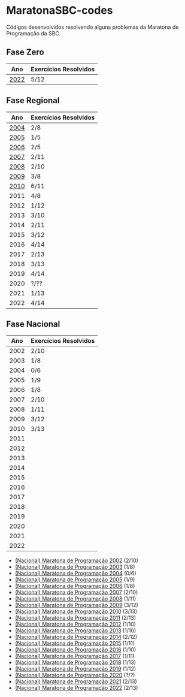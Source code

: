 # MaratonaSBC-codes

Códigos desenvolvidos resolvendo alguns problemas da Maratona de Programação da SBC.

## Fase Zero

| Ano                                          | Exercícios Resolvidos |
| -------------------------------------------- | --------------------- |
| [2022](<Zero Maratona de Programação 2022/>) | 5/12                  |

## Fase Regional

| Ano                                     | Exercícios Resolvidos |
| --------------------------------------- | --------------------- |
| [2004](<Maratona de Programação 2004/>) | 2/8                   |
| [2005](<Maratona de Programação 2005/>) | 1/5                   |
| [2006](<Maratona de Programação 2006/>) | 2/5                   |
| [2007](<Maratona de Programação 2007/>) | 2/11                  |
| [2008](<Maratona de Programação 2008/>) | 2/10                  |
| [2009](<Maratona de Programação 2009/>) | 3/8                   |
| [2010](<Maratona de Programação 2010/>) | 6/11                  |
| 2011                                    | 4/8                   |
| 2012                                    | 1/12                  |
| 2013                                    | 3/10                  |
| 2014                                    | 2/11                  |
| 2015                                    | 3/12                  |
| 2016                                    | 4/14                  |
| 2017                                    | 2/13                  |
| 2018                                    | 3/13                  |
| 2019                                    | 4/14                  |
| 2020                                    | ?/??                  |
| 2021                                    | 1/13                  |
| 2022                                    | 4/14                  |

## Fase Nacional

| Ano  | Exercícios Resolvidos |
| ---- | --------------------- |
| 2002 | 2/10                  |
| 2003 | 1/8                   |
| 2004 | 0/6                   |
| 2005 | 1/9                   |
| 2006 | 1/8                   |
| 2007 | 2/10                  |
| 2008 | 1/11                  |
| 2009 | 3/12                  |
| 2010 | 3/13                  |
| 2011 |                       |
| 2012 |                       |
| 2013 |                       |
| 2014 |                       |
| 2015 |                       |
| 2016 |                       |
| 2017 |                       |
| 2018 |                       |
| 2019 |                       |
| 2020 |                       |
| 2021 |                       |
| 2022 |                       |

* [(Nacional) Maratona de Programação 2002](https://github.com/Kenzo-Sugai/MaratonaSBC-codes/tree/main/Nacional%20Maratona%20de%20Programa%C3%A7%C3%A3o%202002) (2/10)
* [(Nacional) Maratona de Programação 2003](https://github.com/Kenzo-Sugai/MaratonaSBC-codes/tree/main/Nacional%20Maratona%20de%20Programa%C3%A7%C3%A3o%202003) (1/8)
* [(Nacional) Maratona de Programação 2004](https://github.com/Kenzo-Sugai/MaratonaSBC-codes/tree/main/Nacional%20Maratona%20de%20Programa%C3%A7%C3%A3o%202004) (0/6)
* [(Nacional) Maratona de Programação 2005](https://github.com/Kenzo-Sugai/MaratonaSBC-codes/tree/main/Nacional%20Maratona%20de%20Programa%C3%A7%C3%A3o%202005) (1/9)
* [(Nacional) Maratona de Programação 2006](https://github.com/Kenzo-Sugai/MaratonaSBC-codes/tree/main/Nacional%20Maratona%20de%20Programa%C3%A7%C3%A3o%202006) (1/8)
* [(Nacional) Maratona de Programação 2007](https://github.com/Kenzo-Sugai/MaratonaSBC-codes/tree/main/Nacional%20Maratona%20de%20Programa%C3%A7%C3%A3o%202007) (2/10)
* [(Nacional) Maratona de Programação 2008](https://github.com/Kenzo-Sugai/MaratonaSBC-codes/tree/main/Nacional%20Maratona%20de%20Programa%C3%A7%C3%A3o%202008) (1/11)
* [(Nacional) Maratona de Programação 2009](https://github.com/Kenzo-Sugai/MaratonaSBC-codes/tree/main/Nacional%20Maratona%20de%20Programa%C3%A7%C3%A3o%202009) (3/12)
* [(Nacional) Maratona de Programação 2010](https://github.com/Kenzo-Sugai/MaratonaSBC-codes/tree/main/Nacional%20Maratona%20de%20Programa%C3%A7%C3%A3o%202010) (3/13)
* [(Nacional) Maratona de Programação 2011](https://github.com/Kenzo-Sugai/MaratonaSBC-codes/tree/main/Nacional%20Maratona%20de%20Programa%C3%A7%C3%A3o%202011) (2/13)
* [(Nacional) Maratona de Programação 2012](https://github.com/Kenzo-Sugai/MaratonaSBC-codes/tree/main/Nacional%20Maratona%20de%20Programa%C3%A7%C3%A3o%202012) (1/10)
* [(Nacional) Maratona de Programação 2013](https://github.com/Kenzo-Sugai/MaratonaSBC-codes/tree/main/Nacional%20Maratona%20de%20Programa%C3%A7%C3%A3o%202013) (1/10)
* [(Nacional) Maratona de Programação 2014](https://github.com/Kenzo-Sugai/MaratonaSBC-codes/tree/main/Nacional%20Maratona%20de%20Programa%C3%A7%C3%A3o%202014) (2/12)
* [(Nacional) Maratona de Programação 2015](https://github.com/Kenzo-Sugai/MaratonaSBC-codes/tree/main/Nacional%20Maratona%20de%20Programa%C3%A7%C3%A3o%202015) (1/11)
* [(Nacional) Maratona de Programação 2016](https://github.com/Kenzo-Sugai/MaratonaSBC-codes/tree/main/Nacional%20Maratona%20de%20Programa%C3%A7%C3%A3o%202016) (1/10)
* [(Nacional) Maratona de Programação 2017](https://github.com/Kenzo-Sugai/MaratonaSBC-codes/tree/main/Nacional%20Maratona%20de%20Programa%C3%A7%C3%A3o%202017) (1/11)
* [(Nacional) Maratona de Programação 2018](https://github.com/Kenzo-Sugai/MaratonaSBC-codes/tree/main/Nacional%20Maratona%20de%20Programa%C3%A7%C3%A3o%202018) (1/13)
* [(Nacional) Maratona de Programação 2019](https://github.com/Kenzo-Sugai/MaratonaSBC-codes/tree/main/Nacional%20Maratona%20de%20Programa%C3%A7%C3%A3o%202019) (1/12)
* [(Nacional) Maratona de Programação 2020](https://github.com/Kenzo-Sugai/MaratonaSBC-codes/tree/main/Nacional%20Maratona%20de%20Programa%C3%A7%C3%A3o%202020) (?/?)
* [(Nacional) Maratona de Programação 2021](https://github.com/Kenzo-Sugai/MaratonaSBC-codes/tree/main/Nacional%20Maratona%20de%20Programa%C3%A7%C3%A3o%202021) (2/13)
* [(Nacional) Maratona de Programação 2022](https://github.com/Kenzo-Sugai/MaratonaSBC-codes/tree/main/Nacional%20Maratona%20de%20Programa%C3%A7%C3%A3o%202022) (2/13)
